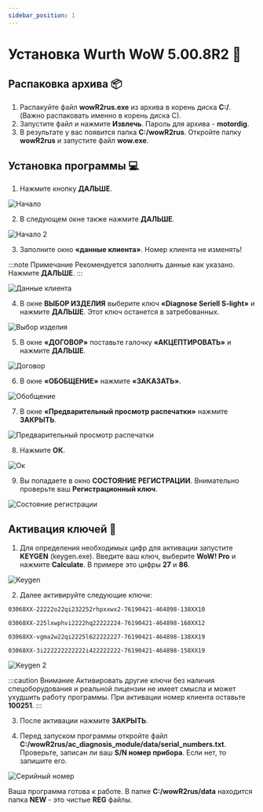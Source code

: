 ```yaml
---
sidebar_position: 1
---
```


# Установка Wurth WoW 5.00.8R2 📝

## Распаковка архива 📦

1. Распакуйте файл **wowR2rus.exe** из архива в корень диска **C:/**. (Важно распаковать именно в корень диска C).
2. Запустите файл и нажмите **Извлечь**. Пароль для архива - **motordig**.
3. В результате у вас появится папка **C:/wowR2rus**. Откройте папку **wowR2rus** и запустите файл **wow.exe**.

## Установка программы 💻

1. Нажмите кнопку **ДАЛЬШЕ**.

![Начало](./img/image1.png)

2. В следующем окне также нажмите **ДАЛЬШЕ**.

![Начало 2](./img/image2.png)

3. Заполните окно **«данные клиента»**. Номер клиента не изменять!

:::note Примечание
Рекомендуется заполнить данные как указано. Нажмите **ДАЛЬШЕ**.
:::

![Данные клиента](./img/image3.png)

4. В окне **ВЫБОР ИЗДЕЛИЯ** выберите ключ **«Diagnose Seriell S-light»** и нажмите **ДАЛЬШЕ**. Этот ключ останется в затребованных.

![Выбор изделия](./img/image4.png)

5. В окне **«ДОГОВОР»** поставьте галочку **«АКЦЕПТИРОВАТЬ»** и нажмите **ДАЛЬШЕ**.

![Договор](./img/image5.png)

6. В окне **«ОБОБЩЕНИЕ»** нажмите **«ЗАКАЗАТЬ»**.

![Обобщение](./img/image6.png)

7. В окне **«Предварительный просмотр распечатки»** нажмите **ЗАКРЫТЬ**.

![Предварительный просмотр распечатки](./img/image7.png)

8. Нажмите **ОК**.

![Ок](./img/image8.png)

9. Вы попадаете в окно **СОСТОЯНИЕ РЕГИСТРАЦИИ**. Внимательно проверьте ваш **Регистрационный ключ**.

![Состояние регистрации](./img/image9.png)

## Активация ключей 🔑

1. Для определения необходимых цифр для активации запустите **KEYGEN** (keygen.exe). Введите ваш ключ, выберите **WoW! Pro** и нажмите **Calculate**. В примере это цифры **27** и **86**.

![Keygen](./img/image10.png)

2. Далее активируйте следующие ключи:

```
03068XX-22222o22qi232252rhpxxwx2-76190421-464898-138XX10
```
```
03068XX-225lxwphvi2222hq22222224-76190421-464898-168XX12
```
```
03068XX-vgma2w22qi2225l622222227-76190421-464898-138XX19
```
```
03068XX-3i222222222222i422222222-76190421-464898-158XX19
```

![Keygen 2](./img/image11.png)

:::caution Внимание
Активировать другие ключи без наличия спецоборудования и реальной лицензии не имеет смысла и может ухудшить работу программы. При активации номер клиента оставьте **100251**.
:::

3. После активации нажмите **ЗАКРЫТЬ**.

4. Перед запуском программы откройте файл **C:/wowR2rus/ac_diagnosis_module/data/serial_numbers.txt**. Проверьте, записан ли ваш **S/N номер прибора**. Если нет, то запишите его.

![Серийный номер](./img/image12.png)

Ваша программа готова к работе. В папке **C:/wowR2rus/data** находится папка **NEW** - это чистые **REG** файлы.
